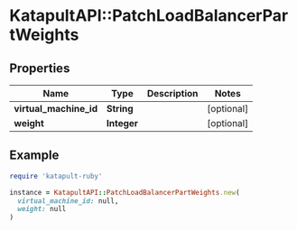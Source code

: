# KatapultAPI::PatchLoadBalancerPartWeights

## Properties

| Name | Type | Description | Notes |
| ---- | ---- | ----------- | ----- |
| **virtual_machine_id** | **String** |  | [optional] |
| **weight** | **Integer** |  | [optional] |

## Example

```ruby
require 'katapult-ruby'

instance = KatapultAPI::PatchLoadBalancerPartWeights.new(
  virtual_machine_id: null,
  weight: null
)
```

